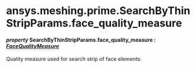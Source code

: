 # ansys.meshing.prime.SearchByThinStripParams.face_quality_measure

#### *property* SearchByThinStripParams.face_quality_measure *: [FaceQualityMeasure](ansys.meshing.prime.FaceQualityMeasure.md#ansys.meshing.prime.FaceQualityMeasure)*

Quality measure used for search strip of face elements.

<!-- !! processed by numpydoc !! -->
